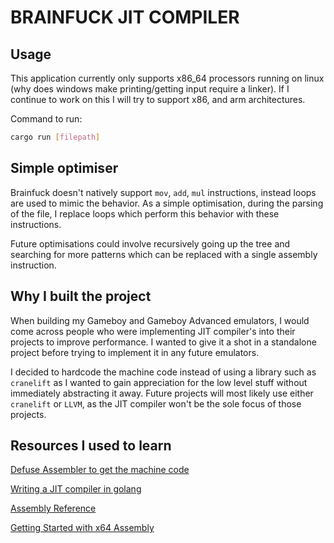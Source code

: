 # BRAINFUCK JIT COMPILER

## Usage

This application currently only supports x86_64 processors running on linux (why does windows make printing/getting input require a linker). If I continue to work on this I will try to support x86, and arm architectures.

Command to run:

```bash
cargo run [filepath]
```

## Simple optimiser

Brainfuck doesn't natively support `mov`, `add`, `mul` instructions, instead loops are used to mimic the behavior. As a simple optimisation, during the parsing of the file, I replace loops which perform this behavior with these instructions.

Future optimisations could involve recursively going up the tree and searching for more patterns which can be replaced with a single assembly instruction.

## Why I built the project

When building my Gameboy and Gameboy Advanced emulators, I would come across people who were implementing JIT compiler's into their projects to improve performance. I wanted to give it a shot in a standalone project before trying to implement it in any future emulators.

I decided to hardcode the machine code instead of using a library such as `cranelift` as I wanted to gain appreciation for the low level stuff without immediately abstracting it away. Future projects will most likely use either `cranelift` or `LLVM`, as the JIT compiler won't be the sole focus of those projects.

## Resources I used to learn

[Defuse Assembler to get the machine code](https://defuse.ca/online-x86-assembler.htm#disassembly)

[Writing a JIT compiler in golang](https://medium.com/kokster/writing-a-jit-compiler-in-golang-964b61295f)

[Assembly Reference](https://www.felixcloutier.com/x86)

[Getting Started with x64 Assembly](https://laihoconsulting.com/blog/2021-08-getting-started-with-x64-assembly/)
